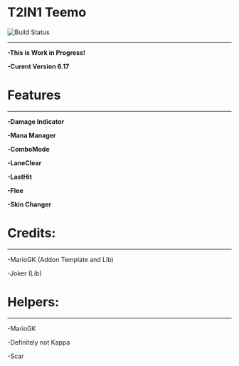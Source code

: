 # T2IN1 Teemo

![Build Status](https://camo.githubusercontent.com/cfcaf3a99103d61f387761e5fc445d9ba0203b01/68747470733a2f2f7472617669732d63692e6f72672f6477796c2f657374612e7376673f6272616e63683d6d6173746572?branch=master)

___
**-This is Work in Progress!**

**-Curent Version 6.17**


# Features
___

**-Damage Indicator**

**-Mana Manager**

**-ComboMode**

**-LaneClear**

**-LastHit**

**-Flee**

**-Skin Changer**


# Credits:
___

-MarioGK (Addon Template and Lib)

-Joker (Lib)


# Helpers:
___

-MarioGK

-Definitely not Kappa

-Scar
